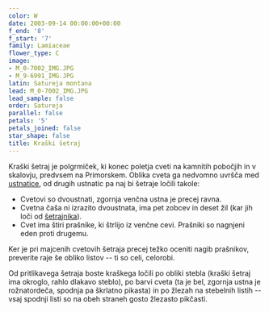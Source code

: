 ```yaml
---
color: W
date: 2003-09-14 00:00:00+00:00
f_end: '8'
f_start: '7'
family: Lamiaceae
flower_type: C
image:
- M_0-7002_IMG.JPG
- M_9-6991_IMG.JPG
latin: Satureja montana
lead: M_0-7002_IMG.JPG
lead_sample: false
order: Satureja
parallel: false
petals: '5'
petals_joined: false
star_shape: false
title: Kraški šetraj
---
```

Kraški šetraj je polgrmiček, ki konec poletja cveti na kamnitih pobočjih in v skalovju, predvsem na Primorskem. Oblika cveta ga nedvomno uvršča med [ustnatice](../../family/lamiaceae/), od drugih ustnatic pa naj bi šetraje ločili takole:

-   Cvetovi so dvoustnati, zgornja venčna ustna je precej ravna.
-   Cvetna čaša ni izrazito dvoustnata, ima pet zobcev in deset žil (kar jih loči od [šetrajnika](../../acinosalpinus/alpski-šetrajnik/)).
-   Cvet ima štiri prašnike, ki štrlijo iz venčne cevi. Prašniki so nagnjeni eden proti drugemu.

Ker je pri majcenih cvetovih šetraja precej težko oceniti nagib prašnikov, preverite raje še obliko listov -- ti so celi, celorobi.

Od pritlikavega šetraja boste kraškega ločili po obliki stebla (kraški šetraj ima okroglo, rahlo dlakavo steblo), po barvi cveta (ta je bel, zgornja ustna je rožnatordeča, spodnja pa škrlatno pikasta) in po žlezah na stebelnih listih -- vsaj spodnji listi so na obeh straneh gosto žlezasto pikčasti.
